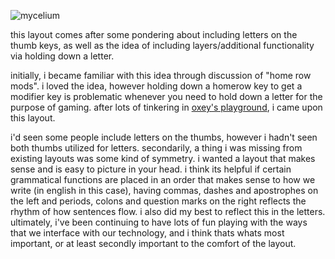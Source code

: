 
![mycelium](https://github.com/user-attachments/assets/3d5d2123-a5f0-4cbe-9be8-57163f0e59ec)

this layout comes after some pondering about including letters on the thumb keys, as well as the idea of including layers/additional functionality via holding down a letter. 

initially, i became familiar with this idea through discussion of "home row mods". i loved the idea, however holding down a homerow key to get a modifier key is problematic whenever you need to hold down a letter for the purpose of gaming. after lots of tinkering in [oxey's playground](https://oxey.dev/playground/index.html), i came upon this layout.

i'd seen some people include letters on the thumbs, however i hadn't seen both thumbs utilized for letters. secondarily, a thing i was missing from existing layouts was some kind of symmetry. i wanted a layout that makes sense and is easy to picture in your head. i think its helpful if certain grammatical functions are placed in an order that makes sense to how we write (in english in this case), having commas, dashes and apostrophes on the left and periods, colons and question marks on the right reflects the rhythm of how sentences flow. i also did my best to reflect this in the letters. ultimately, i've been continuing to have lots of fun playing with the ways that we interface with our technology, and i think thats whats most important, or at least secondly important to the comfort of the layout.
